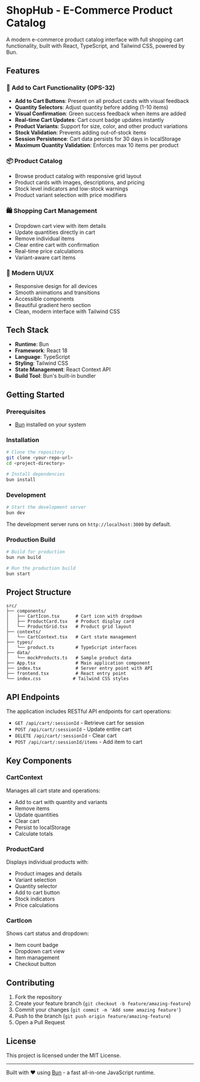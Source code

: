 # ShopHub - E-Commerce Product Catalog

A modern e-commerce product catalog interface with full shopping cart functionality, built with React, TypeScript, and Tailwind CSS, powered by Bun.

## Features

### 🛒 Add to Cart Functionality (OPS-32)
- **Add to Cart Buttons**: Present on all product cards with visual feedback
- **Quantity Selectors**: Adjust quantity before adding (1-10 items)
- **Visual Confirmation**: Green success feedback when items are added
- **Real-time Cart Updates**: Cart count badge updates instantly
- **Product Variants**: Support for size, color, and other product variations
- **Stock Validation**: Prevents adding out-of-stock items
- **Session Persistence**: Cart data persists for 30 days in localStorage
- **Maximum Quantity Validation**: Enforces max 10 items per product

### 📦 Product Catalog
- Browse product catalog with responsive grid layout
- Product cards with images, descriptions, and pricing
- Stock level indicators and low-stock warnings
- Product variant selection with price modifiers

### 🛍️ Shopping Cart Management
- Dropdown cart view with item details
- Update quantities directly in cart
- Remove individual items
- Clear entire cart with confirmation
- Real-time price calculations
- Variant-aware cart items

### 🎨 Modern UI/UX
- Responsive design for all devices
- Smooth animations and transitions
- Accessible components
- Beautiful gradient hero section
- Clean, modern interface with Tailwind CSS

## Tech Stack

- **Runtime**: Bun
- **Framework**: React 18
- **Language**: TypeScript
- **Styling**: Tailwind CSS
- **State Management**: React Context API
- **Build Tool**: Bun's built-in bundler

## Getting Started

### Prerequisites
- [Bun](https://bun.sh) installed on your system

### Installation

```bash
# Clone the repository
git clone <your-repo-url>
cd <project-directory>

# Install dependencies
bun install
```

### Development

```bash
# Start the development server
bun dev
```

The development server runs on `http://localhost:3000` by default.

### Production Build

```bash
# Build for production
bun run build

# Run the production build
bun start
```

## Project Structure

```
src/
├── components/
│   ├── CartIcon.tsx      # Cart icon with dropdown
│   ├── ProductCard.tsx   # Product display card
│   └── ProductGrid.tsx   # Product grid layout
├── contexts/
│   └── CartContext.tsx   # Cart state management
├── types/
│   └── product.ts        # TypeScript interfaces
├── data/
│   └── mockProducts.ts   # Sample product data
├── App.tsx               # Main application component
├── index.tsx             # Server entry point with API
├── frontend.tsx          # React entry point
└── index.css            # Tailwind CSS styles
```

## API Endpoints

The application includes RESTful API endpoints for cart operations:

- `GET /api/cart/:sessionId` - Retrieve cart for session
- `POST /api/cart/:sessionId` - Update entire cart
- `DELETE /api/cart/:sessionId` - Clear cart
- `POST /api/cart/:sessionId/items` - Add item to cart

## Key Components

### CartContext
Manages all cart state and operations:
- Add to cart with quantity and variants
- Remove items
- Update quantities
- Clear cart
- Persist to localStorage
- Calculate totals

### ProductCard
Displays individual products with:
- Product images and details
- Variant selection
- Quantity selector
- Add to cart button
- Stock indicators
- Price calculations

### CartIcon
Shows cart status and dropdown:
- Item count badge
- Dropdown cart view
- Item management
- Checkout button

## Contributing

1. Fork the repository
2. Create your feature branch (`git checkout -b feature/amazing-feature`)
3. Commit your changes (`git commit -m 'Add some amazing feature'`)
4. Push to the branch (`git push origin feature/amazing-feature`)
5. Open a Pull Request

## License

This project is licensed under the MIT License.

---

Built with ❤️ using [Bun](https://bun.sh) - a fast all-in-one JavaScript runtime.
